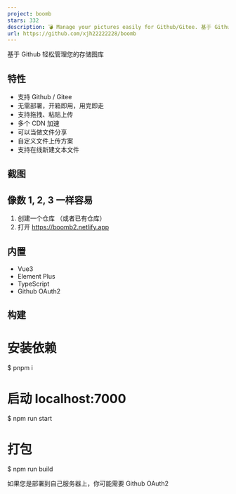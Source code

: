 ```yaml
---
project: boomb
stars: 332
description: 💣 Manage your pictures easily for Github/Gitee. 基于 Github/Gitee 轻松管理您的存储图库
url: https://github.com/xjh22222228/boomb
---
```


基于 Github 轻松管理您的存储图库

特性
--

-   支持 Github / Gitee
-   无需部署，开箱即用，用完即走
-   支持拖拽、粘贴上传
-   多个 CDN 加速
-   可以当做文件分享
-   自定义文件上传方案
-   支持在线新建文本文件

截图
--

像数 1, 2, 3 一样容易
---------------

1.  创建一个仓库 （或者已有仓库）
2.  打开 https://boomb2.netlify.app

内置
--

-   Vue3
-   Element Plus
-   TypeScript
-   Github OAuth2

构建
--

# 安装依赖
$ pnpm i

# 启动 localhost:7000
$ npm run start

# 打包
$ npm run build

如果您是部署到自己服务器上，你可能需要 Github OAuth2
